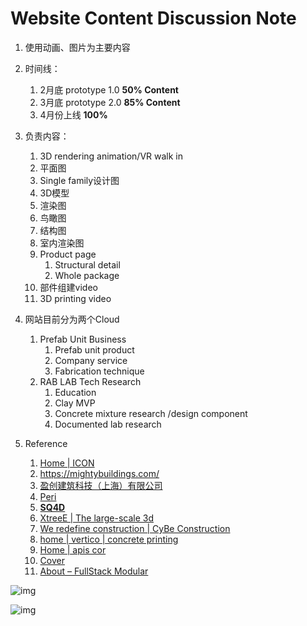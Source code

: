 # Website Content Discussion Note

1.  使用动画、图片为主要内容
2.  时间线：
    1.  2月底 prototype 1.0 **50% Content**
    2.  3月底 prototype 2.0 **85% Content**
    3.  4月份上线 **100%**

3.  负责内容：
    1.  3D rendering animation/VR walk in
    2.  平面图
    3.  Single family设计图
    4.  3D模型
    5.  渲染图
    6.  鸟瞰图
    7.  结构图
    8.  室内渲染图
    9.  Product page
        1.  Structural detail
        2.  Whole package
    10.  部件组建video
    11.  3D printing video
4.  网站目前分为两个Cloud
    1.  Prefab Unit Business
        1.  Prefab unit product
        2.  Company service
        3.  Fabrication technique
    2.  RAB LAB Tech Research
        1.  Education
        2.  Clay MVP
        3.  Concrete mixture research /design component
        4.  Documented lab research
5.  Reference
    1.  [Home | ICON](https://www.iconbuild.com/)
    2.  https://mightybuildings.com/
    3.  [盈创建筑科技（上海）有限公司](http://www.winsun3d.com/)
    4.  [Peri](https://www.peri3dconstruction.com/)
    5.  **[SQ4D](https://www.sq4d.com/largest-3d-printed-home/)**
    6.  [XtreeE | The large-scale 3d](https://xtreee.com/en/)
    7.  [We redefine construction | CyBe Construction](https://cybe.eu/)
    8.  [home | vertico | concrete printing](https://www.vertico.xyz/)
    9.  [Home | apis cor](https://www.apis-cor.com/)
    10.  [Cover](https://buildcover.com/our-story)
    11.  [About – FullStack Modular](https://www.fullstackmodular.com/about/)

![img](https://rablabgroup.larksuite.com/space/api/box/stream/download/asynccode/?code=NGYwZTI4OTNkYjRkODY3MzJjMDY1M2IyYjk3YjAyNWFfUGl5d2lxTTk4ekppZUlhSlV0NVZnTmhralh0cFFGc0RfVG9rZW46Ym94dXNyaG00clZaTjFsYmM2SmMzbnNlMWxlXzE2NDIzODU5NTE6MTY0MjM4OTU1MV9WNA)

![img](https://rablabgroup.larksuite.com/space/api/box/stream/download/asynccode/?code=MTRhNjEyNmM4MjdkNGE5YTdjMjM3YWY4NTM2ZTQ3ODhfUW4wdlpoV0VyVU1DWjRxM1JBYWtJYVlTYnpZSkxmd01fVG9rZW46Ym94dXNjNTNVVEEwbkJiaTZzRHJRQXV4eG95XzE2NDIzODU5NTE6MTY0MjM4OTU1MV9WNA)
